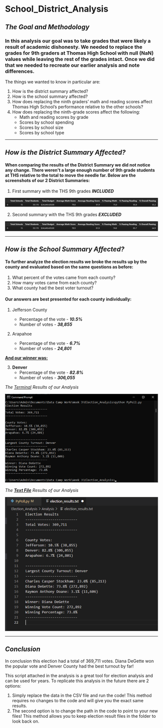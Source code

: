 # School_District_Analysis

## *The Goal and Methodology*
### In this analysis our goal was to take grades that were likely a result of academic dishonesty. We needed to replace the grades for 9th graders at Thomas High School with null (NaN) values while leaving the rest of the grades intact. Once we did that we needed to recreate our earlier analysis and note differences.

The things we wanted to know in particular are:
1. How is the district summary affected?
2. How is the school summary affected?
3. How does replacing the ninth graders’ math and reading scores affect Thomas High School’s performance relative to the other schools?
4. How does replacing the ninth-grade scores affect the following:
    * Math and reading scores by grade
    * Scores by school spending
    * Scores by school size
    * Scores by school type
---
## *How is the District Summary Affected?*
#### When comparing the results of the District Summary we did not notice any change. There weren't a large enough number of 9th grade students at THS relative to the total to move the needle far. Below are the screenshots of our 2 District Summaries:

1. First summary with the THS 9th grades ***INCLUDED***

![Original District Summary](https://github.com/05Perseus/School_District_Analysis/blob/main/Resources/Original_District_Summary.png)

2. Second summary with the THS 9th grades ***EXCLUDED***

![Original District Summary](https://github.com/05Perseus/School_District_Analysis/blob/main/Resources/Updated_District_Summary.png)


---
## *How is the School Summary Affected?*
#### To further analyze the election results we broke the results up by the county and evaluated based on the same questions as before:

1. What percent of the votes came from each county?
2. How many votes came from each county?
3. What county had the best voter turnout?

#### Our answers are best presented for each county individually:

1. Jefferson County
    * Percentage of the vote - ***10.5%***
    * Number of votes - ***38,855***

2. Arapahoe
    * Percentage of the vote - ***6.7%***
    * Number of votes - ***24,801***

**<ins>And our winner was:</ins>**

3. **Denver**
    * Percentage of the vote - ***82.8%***
    * Number of votes - ***306,055***

*The <ins>Terminal</ins> Results of our Analysis*

![Original code for 2017](https://github.com/05Perseus/Election_Analysis/blob/main/Recources/Terminal%20Screenshot.png)

*The <ins>**Text File**</ins> Results of our Analysis*

![Text file screenshot](https://github.com/05Perseus/Election_Analysis/blob/main/Recources/TXT%20File%20Screenshot.png)



---
## *Conclusion*
In conclusion this election had a total of 369,711 votes. Diana DeGette won the popular vote and Denver County had the best turnout by far!

This script attached in the analysis is a great tool for election analysis and can be used for years. To replicate this analysis in the future there are 2 options:

1. Simply replace the data in the CSV file and run the code! This method requires no changes to the code and will give you the exact same results.
2. The second option is to change the path in the code to point to your new files! This method allows you to keep election result files in the folder to look back on.
 
